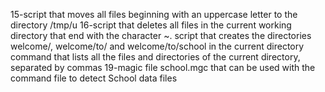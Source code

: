 15-script that moves all files beginning with an uppercase letter to the directory /tmp/u
16-script that deletes all files in the current working directory that end with the character ~.
script that creates the directories welcome/, welcome/to/ and welcome/to/school in the current directory
command that lists all the files and directories of the current directory, separated by commas
19-magic file school.mgc that can be used with the command file to detect School data files
